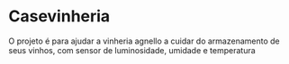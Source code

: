 # Casevinheria
O projeto é para ajudar a vinheria agnello a cuidar do armazenamento de seus vinhos, com sensor de luminosidade, umidade e temperatura
